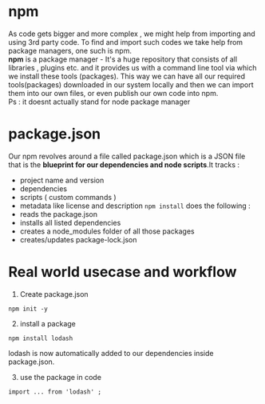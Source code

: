 # npm
As code gets bigger and more complex , we might help from importing and using 3rd party code. To find and import such codes we take help from package managers, one such is npm.
<br>
**npm** is a package manager - It's a huge repository that consists of all libraries , plugins etc. and it provides us with a command line tool via which we install these tools (packages). This way we can have all our required tools(packages) downloaded in our system locally and then we can import them into our own files, or even publish our own code into npm.
<br>Ps : it doesnt actually stand for node package manager 
# package.json
Our npm revolves around a file called package.json which is a JSON file that is the **blueprint for our dependencies and node scripts**.It tracks : 
- project name and version
- dependencies
- scripts ( custom commands )
- metadata like license and description
`npm install` does the following :
- reads the package.json
- installs all listed dependencies
- creates a node_modules folder of all those packages
- creates/updates package-lock.json
# Real world usecase and workflow
1. Create package.json
```
npm init -y
```
2. install a package
```
npm install lodash
```
lodash is now automatically added to our dependencies inside package.json.

3. use the package in code 
```
import ... from 'lodash' ;
```
